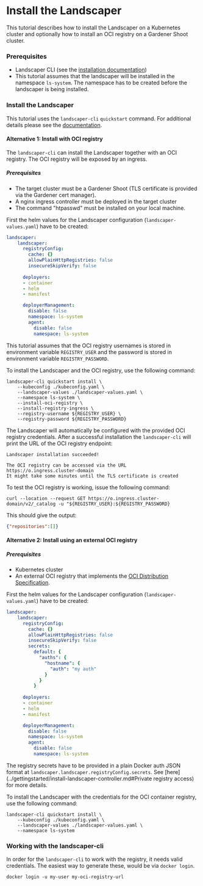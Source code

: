 # Install the Landscaper

This tutorial describes how to install the Landscaper on a Kubernetes cluster and optionally how to install an OCI registry
on a Gardener Shoot cluster.

### Prerequisites

- Landscaper CLI (see the [installation documentation](https://github.com/gardener/landscapercli/blob/master/docs/installation.md))
- This tutorial assumes that the landscaper will be installed in the namespace `ls-system`. The namespace has to be created before the landscaper is being installed.

### Install the Landscaper

This tutorial uses the `landscaper-cli` `quickstart` command. For additional details please see the [documentation](https://github.com/gardener/landscapercli/blob/master/docs/commands/quickstart/install.md).

#### Alternative 1: Install with OCI registry

The `landscaper-cli` can install the Landscaper together with an OCI registry. The OCI registry will be exposed by an ingress.

##### Prerequisites

- The target cluster must be a Gardener Shoot (TLS certificate is provided via the Gardener cert manager). 
- A nginx ingress controller must be deployed in the target cluster
- The command "htpasswd" must be installed on your local machine.

First the helm values for the Landscaper configuration (`landscaper-values.yaml`) have to be created:


```yaml
landscaper:
    landscaper:
      registryConfig:
        cache: {}
        allowPlainHttpRegistries: false
        insecureSkipVerify: false
      
      deployers: 
      - container
      - helm
      - manifest

      deployerManagement:
        disable: false
        namespace: ls-system
        agent:
          disable: false
          namespace: ls-system
```

This tutorial assumes that the OCI registry usernames is stored in environment variable `REGISTRY_USER` and the password is stored in environment variable `REGISTRY_PASSWORD`.

To install the Landscaper and the OCI registry, use the following command:

```shell script
landscaper-cli quickstart install \
    --kubeconfig ./kubeconfig.yaml \
    --landscaper-values ./landscaper-values.yaml \
    --namespace ls-system \
    --install-oci-registry \
    --install-registry-ingress \
    --registry-username ${REGISTRY_USER} \
    --registry-password ${REGISTRY_PASSWORD}
```

The Landscaper will automatically be configured with the provided OCI registry credentials.
After a successful installation the `landscaper-cli` will print the URL of the OCI registry endpoint:

```
Landscaper installation succeeded!

The OCI registry can be accessed via the URL https://o.ingress.cluster-domain
It might take some minutes until the TLS certificate is created
```

To test the OCI registry is working, issue the following command:

```shell script
curl --location --request GET https://o.ingress.cluster-domain/v2/_catalog -u "${REGISTRY_USER}:${REGISTRY_PASSWORD}
```

This should give the output:

```json
{"repositories":[]}
```

#### Alternative 2: Install using an external OCI registry

##### Prerequisites

- Kubernetes cluster
- An external OCI registry that implements the [OCI Distribution Specification](https://github.com/opencontainers/distribution-spec).

First the helm values for the Landscaper configuration (`landscaper-values.yaml`) have to be created:

```yaml
landscaper:
    landscaper:
      registryConfig:
        cache: {}
        allowPlainHttpRegistries: false
        insecureSkipVerify: false
        secrets:
          default: {
            "auths": {
              "hostname": {
                "auth": "my auth"
              }
            }
          }
      
      deployers: 
      - container
      - helm
      - manifest

      deployerManagement:
        disable: false
        namespace: ls-system
        agent:
          disable: false
          namespace: ls-system
```

The registry secrets have to be provided in a plain Docker auth JSON format at `landscaper.landscaper.registryConfig.secrets`. See [here](../gettingstarted/install-landscaper-controller.md#Private registry access) for more details.

To install the Landscaper with the credentials for the OCI container registry, use the following command:

```shell script
landscaper-cli quickstart install \
    --kubeconfig ./kubeconfig.yaml \
    --landscaper-values ./landscaper-values.yaml \
    --namespace ls-system
```

### Working with the landscaper-cli
In order for the `landscaper-cli` to work with the registry, it needs valid credentials. The easiest way to generate these, would be via `docker login`.
```shell
docker login -u my-user my-oci-registry-url
```